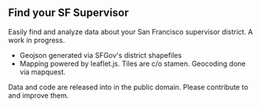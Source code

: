 Find your SF Supervisor
------------

Easily find and analyze data about your San Francisco supervisor district. A work in progress.

* Geojson generated via SFGov's district shapefiles
* Mapping powered by leaflet.js. Tiles are c/o stamen. Geocoding done via mapquest. 

Data and code are released into in the public domain. Please contribute to and improve them.
